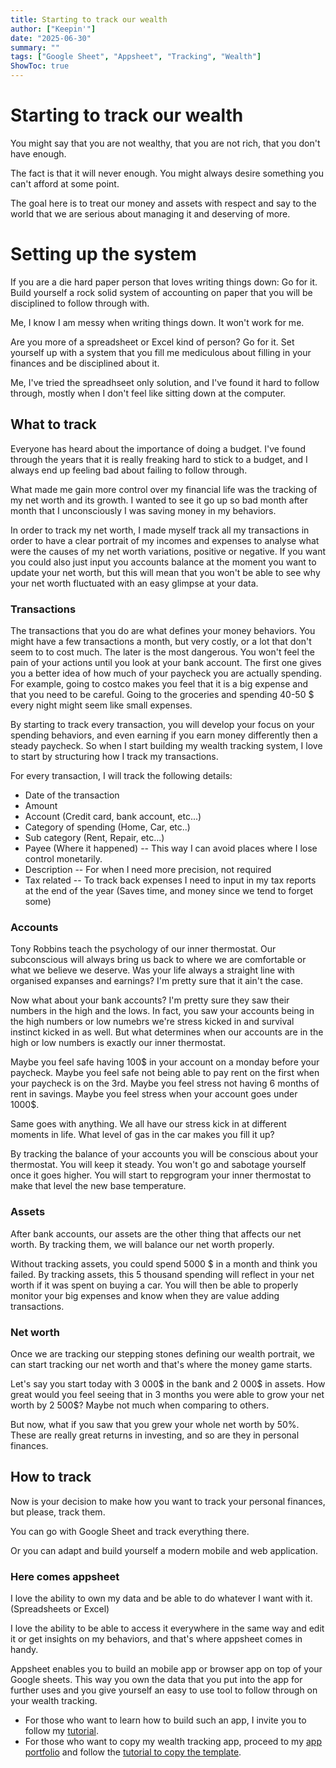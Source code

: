 ```yaml
---
title: Starting to track our wealth
author: ["Keepin'"]
date: "2025-06-30"
summary: ""
tags: ["Google Sheet", "Appsheet", "Tracking", "Wealth"]
ShowToc: true
---
```

# Starting to track our wealth

You might say that you are not wealthy, that you are not rich, that you don't have enough.

The fact is that it will never enough. You might always desire something you can't afford at some point.

The goal here is to treat our money and assets with respect and say to the world that we are serious about managing it and deserving of more.

# Setting up the system
If you are a die hard paper person that loves writing things down: Go for it.
Build yourself a rock solid system of accounting on paper that you will be disciplined to follow through with.

Me, I know I am messy when writing things down. It won't work for me.

Are you more of a spreadsheet or Excel kind of person? Go for it. Set yourself up with a system that you fill me mediculous about filling in your finances and be disciplined about it.

Me, I've tried the spreadhseet only solution, and I've found it hard to follow through, mostly when I don't feel like sitting down at the computer.

## What to track
Everyone has heard about the importance of doing a budget. I've found through the years that it is really freaking hard to stick to a budget, and I always end up feeling bad about failing to follow through.

What made me gain more control over my financial life was the tracking of my net worth and its growth. I wanted to see it go up so bad month after month that I unconsciously I was saving money in my behaviors.

In order to track my net worth, I made myself track all my transactions in order to have a clear portrait of my incomes and expenses to analyse what were the causes of my net worth variations, positive or negative. If you want you could also just input you accounts balance at the moment you want to update your net worth, but this will mean that you won't be able to see why your net worth fluctuated with an easy glimpse at your data.

### Transactions
The transactions that you do are what defines your money behaviors. You might have a few transactions a month, but very costly, or a lot that don't seem to to cost much. The later is the most dangerous. You won't feel the pain of your actions until you look at your bank account. The first one gives you a better idea of how much of your paycheck you are actually spending. For example, going to costco makes you feel that it is a big expense and that you need to be careful. Going to the groceries and spending 40-50 $ every night might seem like small expenses.

By starting to track every transaction, you will develop your focus on your spending behaviors, and even earning if you earn money differently then a steady paycheck. So when I start building my wealth tracking system, I love to start by structuring how I track my transactions.

For every transaction, I will track the following details:
* Date of the transaction
* Amount
* Account (Credit card, bank account, etc...)
* Category of spending (Home, Car, etc..)
* Sub category (Rent, Repair, etc...)
* Payee (Where it happened) -- This way I can avoid places where I lose control monetarily.
* Description -- For when I need more precision, not required
* Tax related -- To track back expenses I need to input in my tax reports at the end of the year (Saves time, and money since we tend to forget some)

### Accounts
Tony Robbins teach the psychology of our inner thermostat. Our subconscious will always bring us back to where we are comfortable or what we believe we deserve. Was your life always a straight line with organised expanses and earnings? I'm pretty sure that it ain't the case.

Now what about your bank accounts? I'm pretty sure they saw their numbers in the high and the lows. In fact, you saw your accounts being in the high numbers or low numebrs we're stress kicked in and survival instinct kicked in as well. But what determines when our accounts are in the high or low numbers is exactly our inner thermostat.

Maybe you feel safe having 100$ in your account on a monday before your paycheck. Maybe you feel safe not being able to pay rent on the first when your paycheck is on the 3rd.
Maybe you feel stress not having 6 months of rent in savings. Maybe you feel stress when your account goes under 1000$.

Same goes with anything. We all have our stress kick in at different moments in life. What level of gas in the car makes you fill it up?

By tracking the balance of your accounts you will be conscious about your thermostat. You will keep it steady. You won't go and sabotage yourself once it goes higher. You will start to repgrogram your inner thermostat to make that level the new base temperature.

### Assets
After bank accounts, our assets are the other thing that affects our net worth. By tracking them, we will balance our net worth properly.

Without tracking assets, you could spend 5000 $ in a month and think you failed. By tracking assets, this 5 thousand spending will reflect in your net worth if it was spent on buying a car. You will then be able to properly monitor your big expenses and know when they are value adding transactions.

### Net worth
Once we are tracking our stepping stones defining our wealth portrait, we can start tracking our net worth and that's where the money game starts.

Let's say you start today with 3 000$ in the bank and 2 000$ in assets.
How great would you feel seeing that in 3 months you were able to grow your net worth by 2 500$? Maybe not much when comparing to others.

But now, what if you saw that you grew your whole net worth by 50%. These are really great returns in investing, and so are they in personal finances.

## How to track

Now is your decision to make how you want to track your personal finances, but please, track them.

You can go with Google Sheet and track everything there.

Or you can adapt and build yourself a modern mobile and web application.

### Here comes appsheet
I love the ability to own my data and be able to do whatever I want with it. (Spreadsheets or Excel)

I love the ability to be able to access it everywhere in the same way and edit it or get insights on my behaviors, and that's where appsheet comes in handy.

Appsheet enables you to build an mobile app or browser app on top of your Google sheets. This way you own the data that you put into the app for further uses and you give yourself an easy to use tool to follow through on your wealth tracking.

* For those who want to learn how to build such an app, I invite you to follow my [tutorial](https://docs.keepintracks.com/tutorials/appsheet/wealth-tracking-app.html).
* For those who want to copy my wealth tracking app, proceed to my [app portfolio](https://www.appsheet.com/portfolio/83257098) and follow the [tutorial to copy the template](https://docs.keepintracks.com/tutorials/appsheet/index.html#copy-an-existing-app).




